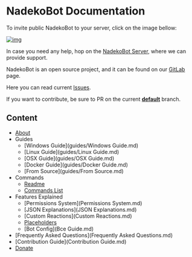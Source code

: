 # NadekoBot Documentation

To invite public NadekoBot to your server, click on the image bellow:

[![img][img]](https://discordapp.com/oauth2/authorize?client_id=170254782546575360&scope=bot&permissions=66186303)

In case you need any help, hop on the [NadekoBot Server][NadekoBot Server], where we can provide support.

NadekoBot is an open source project, and it can be found on our [GitLab][GitLab] page.

Here you can read current [Issues][Issues].

If you want to contribute, be sure to PR on the current **[default][repo]** branch.

## Content

- [About](about.md)
- Guides
    - [Windows Guide](guides/Windows Guide.md)
    - [Linux Guide](guides/Linux Guide.md)
    - [OSX Guide](guides/OSX Guide.md)
    - [Docker Guide](guides/Docker Guide.md)
    - [From Source](guides/From Source.md)
- Commands
    - [Readme](Readme.md)
    - [Commands List][cmd_list]
- Features Explained
    - [Permissions System](Permissions System.md)
    - [JSON Explanations](JSON Explanations.md)
    - [Custom Reactions](Custom Reactions.md)
    - [Placeholders](Placeholders.md)
    - [Bot Config](Bce Guide.md)
- [Frequently Asked Questions](Frequently Asked Questions.md)
- [Contribution Guide](Contribution Guide.md)
- [Donate](Donate.md)

[img]: https://cdn.discordapp.com/attachments/202743183774318593/210580315381563392/discord.png
[NadekoBot Server]: https://discord.gg/nadekobot
[GitLab]: https://gitlab.com/Kwoth/nadekobot
[Issues]: https://gitlab.com/Kwoth/nadekobot/issues
[repo]: https://gitlab.com/Kwoth/nadekobot/tree/1.9
[cmd_list]: https://nadekobot.me/commands

